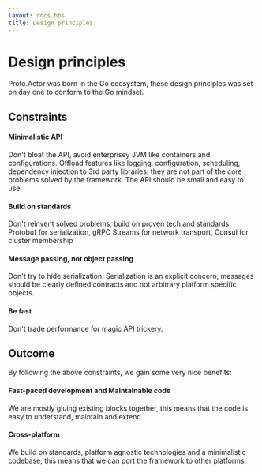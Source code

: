```yaml
---
layout: docs.hbs
title: Design principles
---
```


# Design principles

Proto.Actor was born in the Go ecosystem, these design principles was set on day one to conform to the Go mindset.

## Constraints

####  Minimalistic API
Don't bloat the API, avoid enterprisey JVM like containers and configurations.
Offload features like logging, configuration, scheduling, dependency injection to 3rd party libraries. they are not part of the core problems solved by the framework.
The API should be small and easy to use

####  Build on standards
Don't reinvent solved problems, build on proven tech and standards.
Protobuf for serialization, gRPC Streams for network transport, Consul for cluster membership

####  Message passing, not object passing
Don't try to hide serialization. 
Serialization is an explicit concern, messages should be clearly defined contracts and not arbitrary platform specific objects.

####  Be fast
Don't trade performance for magic API trickery.

## Outcome

By following the above constraints, we gain some very nice benefits:

####  Fast-paced development and Maintainable code
We are mostly gluing existing blocks together, this means that the code is easy to understand, maintain and extend.

####  Cross-platform
We build on standards, platform agnostic technologies and a minimalistic codebase, this means that we can port the framework to other platforms.
